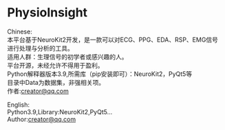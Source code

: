 # PhysioInsight
Chinese:<br>
本平台基于NeuroKit2开发，是一款可以对ECG、PPG、EDA、RSP、EMG信号进行处理与分析的工具。<br>
适用人群：生理信号的初学者或感兴趣的人。<br>
平台开源，未经允许不得用于盈利。<br>
Python解释器版本3.9,所需库（pip安装即可）：NeuroKit2，PyQt5等<br>
目录中Data为数据集，非强相关项。<br>
作者:creator@qq.com

English:<br>
Python3.9,Library:NeuroKit2,PyQt5...<br>
Author:creator@qq.com

